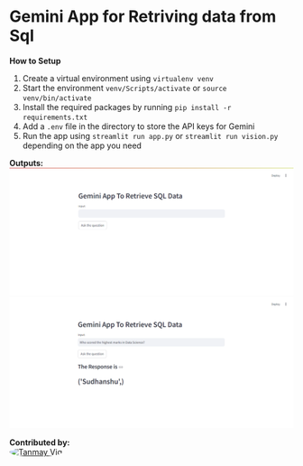 # Gemini App for Retriving data from Sql

**How to Setup**

1. Create a virtual environment using `virtualenv venv`
2. Start the environment `venv/Scripts/activate` or `source venv/bin/activate`
3. Install the required packages by running `pip install -r requirements.txt`
4. Add a `.env` file in the directory to store the API keys for Gemini
5. Run the app using `streamlit run app.py` or `streamlit run vision.py` depending on the app you need

**Outputs:**
![main page](./assets/image.png) <br>
![Query Output](./assets/image1.png)<br>

**Contributed by:** <br>
<a href="https://github.com/tanmay-vig"><img src="https://avatars.githubusercontent.com/u/110380506?v=4" width="48" height="48" alt="Tanmay Vig" style="border-radius:50%;"/></a>
